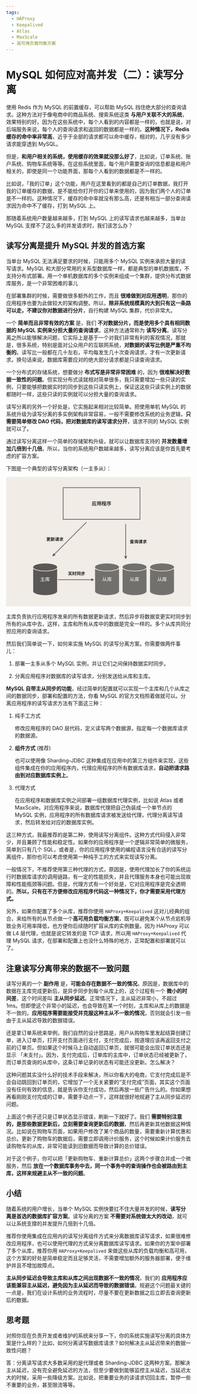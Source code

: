 ```yaml
---
tags:
  - HAProxy
  - Keepalived
  - Atlas
  - MaxScale
  - 高可用负载均衡方案
---
```




# MySQL 如何应对高并发（二）：读写分离

使用 Redis 作为 MySQL 的前置缓存，可以帮助 MySQL 挡住绝大部分的查询请求。这种方法对于像电商中的商品系统、搜索系统这类 **与用户关联不大的系统**，效果特别的好。因为在这些系统中，每个人看到的内容都是一样的，也就是说，对后端服务来说，每个人的查询请求和返回的数据都是一样的。**这种情况下，Redis 缓存的命中率非常高**，近乎于全部的请求都可以命中缓存，相对的，几乎没有多少请求能穿透到 MySQL。

但是，**和用户相关的系统，使用缓存的效果就没那么好了**，比如说，订单系统、账户系统、购物车系统等等。在这些系统里面，每个用户需要查询的信息都是和用户相关的，即使是同一个功能界面，那每个人看到的数据都是不一样的。

比如说，「我的订单」这个功能，用户在这里看到的都是自己的订单数据，我打开我的订单缓存的数据，是不能给你打开你的订单来使用的，因为我们两个人的订单是不一样的。这种情况下，缓存的命中率就没有那么高，还是有相当一部分查询请求因为命中不了缓存，打到 MySQL 上。

那随着系统用户数量越来越多，打到 MySQL 上的读写请求也越来越多，当单台 MySQL 支撑不了这么多的并发请求时，我们该怎么办？

## 读写分离是提升 MySQL 并发的首选方案

当单台 MySQL 无法满足要求的时候，只能用多个 MySQL 实例来承担大量的读写请求。MySQL 和大部分常用的关系型数据库一样，都是典型的单机数据库，不支持分布式部署。用一个单机数据库的多个实例来组成一个集群，提供分布式数据库服务，是一个非常困难的事儿

在部署集群的时候，需要做很多额外的工作，而且 **很难做到对应用透明**，那你的应用程序也要为此做较大的架构调整。所以，**除非系统规模真的大到只有这一条路可以走，不建议你对数据进行分片**，自行构建 MySQL 集群，代价非常大。

一个 **简单而且非常有效的方案** 是，我们 **不对数据分片，而是使用多个具有相同数据的 MySQL 实例来分担大量的查询请求**，这种方法通常称为 **读写分离**。读写分离之所以能够解决问题，它实际上是基于一个对我们非常有利的客观情况，那就是，很多系统，特别是面对公众用户的互联网系统，**对数据的读写比例是严重不均衡的**。读写比一般都在几十左右，平均每发生几十次查询请求，才有一次更新请求。换句话来说，数据库需要应对的绝大部分请求都是只读查询请求。

一个分布式的存储系统，想要做分  **布式写是非常非常困难**  的，因为 **很难解决好数据一致性的问题**。但实现分布式读就相对简单很多，我只需要增加一些只读的实例，只要能够把数据实时的同步到这些只读实例上，保证这这些只读实例上的数据都随时一样，这些只读的实例就可以分担大量的查询请求。

读写分离的另外一个好处是，它实施起来相对比较简单。把使用单机 MySQL 的系统升级为读写分离的多实例架构非常容易，一般不需要修改系统的业务逻辑，**只需要简单修改 DAO 代码，把对数据库的读写请求分开**，请求不同的 MySQL 实例就可以了。

通过读写分离这样一个简单的存储架构升级，就可以让数据库支持的 **并发数量增加几倍到十几倍**。所以，当你的系统用户数越来越多，读写分离应该是你首先要考虑的扩容方案。

下图是一个典型的读写分离架构（一主多从）：

![img](./assets/40e195c130d45dcdf25a273cb8835ddb.jpg)

主库负责执行应用程序发来的所有数据更新请求，然后异步将数据变更实时同步到所有的从库中去，这样，主库和所有从库中的数据是完全一样的。多个从库共同分担应用的查询请求。

然后我们简单说一下，如何来实施 MySQL 的读写分离方案。你需要做两件事儿：

1. 部署一主多从多个 MySQL 实例，并让它们之间保持数据实时同步。

2. 分离应用程序对数据库的读写请求，分别发送给从库和主库。

**MySQL 自带主从同步的功能**，经过简单的配置就可以实现一个主库和几个从库之间的数据同步，部署和配置的方法，你看 MySQL 的官方文档照着做就可以。分离应用程序的读写请求方法有下面这三种：

1. 纯手工方式

   修改应用程序的 DAO 层代码，定义读写两个数据源，指定每一个数据库请求的数据源。

2. **组件方式** (推荐)

   也可以使用像 Sharding-JDBC 这种集成在应用中的第三方组件来实现，这些组件集成在你的应用程序内，代理应用程序的所有数据库请求，**自动把请求路由到对应数据库实例上**。

3. 代理方式

   在应用程序和数据库实例之间部署一组数据库代理实例，比如说 Atlas 或者 MaxScale。对应用程序来说，数据库代理把自己伪装成一个单节点的 MySQL 实例，应用程序的所有数据库请求被发送给代理，代理分离读写请求，然后转发给对应的数据库实例。

这三种方式，我最推荐的是第二种，使用读写分离组件。这种方式代码侵入非常少，并且兼顾了性能和稳定性。如果你的应用程序是一个逻辑非常简单的微服务，简单到只有几个 SQL，或者是，你的应用程序使用的编程语言没有合适的读写分离组件，那你也可以考虑使用第一种纯手工的方式来实现读写分离。

一般情况下，不推荐使用第三种代理的方式，原因是，使用代理加长了你的系统运行时数据库请求的调用链路，有一定的性能损失，并且代理服务本身也可能出现故障和性能瓶颈等问题。但是，代理方式有一个好处是，它对应用程序是完全透明的。**所以，只有在不方便修改应用程序代码这一种情况下，你才需要采用代理方式。**

另外，如果你配置了多个从库，推荐你使用 `HAProxy+Keepalived` 这对儿经典的组合，来给所有的从节点做一个**高可用负载均衡方案**，既可以避免某个从节点宕机导致业务可用率降低，也方便你后续随时扩容从库的实例数量。因为 HAProxy 可以做 L4 层代理，也就是说它转发的是 TCP 请求，所以用 `HAProxy+Keepalived` 代理 MySQL 请求，在部署和配置上也没什么特殊的地方，正常配置和部署就可以了。

## 注意读写分离带来的数据不一致问题

读写分离的一个 **副作用** 是，**可能会存在数据不一致的情况**。原因是，数据库中的数据在主库完成更新后，是异步同步到每个从库上的，这个过程有一个 **微小的时间差**，这个时间差叫 **主从同步延迟**。正常情况下，主从延迟非常小，不超过 1ms。但即使这个非常小的延迟，也会导致在某一个时刻，主库和从库上的数据是不一致的。**应用程序需要能接受并克服这种主从不一致的情况**，否则就会引发一些由于主从延迟导致的数据错误。

还是拿订单系统来举例，我们自然的设计思路是，用户从购物车里发起结算创建订单，进入订单页，打开支付页面进行支付，支付完成后，按道理应该再返回支付之前的订单页。但如果这个时候马上自动返回订单页，就很可能会出现订单状态还是显示 「未支付」。因为，支付完成后，订单库的主库中，订单状态已经被更新了，而订单页查询的从库中，这条订单记录的状态有可能还没更新。怎么解决？

这种问题其实没什么好的技术手段来解决，所以你看大的电商，它支付完成后是不会自动跳回到订单页的，它增加了一个无关紧要的“支付完成”页面，其实这个页面没有任何有效的信息，就是告诉你支付成功，然后再放一些广告什么的。你如果想再看刚刚支付完成的订单，需要手动点一下，这样就很好地规避了主从同步延迟的问题。

上面这个例子还只是订单状态显示错误，刷新一下就好了。我们 **需要特别注意的，是那些数据更新后，立刻需要查询更新后的数据**，然后再更新其他数据这种情况。比如说在购物车页面，如果用户修改了某个商品的数量，需要重新计算优惠和总价。更新了购物车的数据后，需要立即调用计价服务，这个时候如果计价服务去读购物车的从库，非常可能读到旧数据而导致计算的总价错误。

对于这个例子，你可以把「更新购物车、重新计算总价」这两个步骤合并成一个微服务，然后 **放在一个数据库事务中去，同一个事务中的查询操作也会被路由到主库，这样来规避主从不一致的问题**。

## 小结

随着系统的用户增长，当单个 MySQL 实例快要扛不住大量并发的时候，**读写分离是首选的数据库扩容方案**。读写分离的方案 **不需要对系统做太大的改动**，就可以让系统支撑的并发提升几倍到十几倍。

推荐你使用集成在应用内的读写分离组件方式来分离数据库读写请求，如果很难修改应用程序，也可以使用代理的方式来分离数据库读写请求。如果你的方案中部署了多个从库，推荐你用 `HAProxy+Keepalived` 来做这些从库的负载均衡和高可用，这个方案的好处是简单稳定而且足够灵活，不需要增加额外的服务器部署，便于维护并且不增加故障点。

**主从同步延迟会导致主库和从库之间出现数据不一致的情况**，我们的 **应用程序应该能兼容主从延迟，避免因为主从延迟而导致的数据错误**。规避这个问题最关键的一点是，我们在设计系统的业务流程时，尽量不要在更新数据之后立即去查询更新后的数据。

## 思考题

对照你现在负责开发或者维护的系统来分享一下，你的系统实施读写分离的具体方案是什么样的？比如，如何分离读写数据库请求？如何解决主从延迟带来的数据一致性问题？

答：分离读写请求大多数采用的是代理或者 Sharding-JDBC 这两种方案。那解决主从延迟，没有完全避免延迟的方法，但至少要做到能够监控主从延迟，当延迟太大的时候，采用一些降级方案。比如说，把重要业务的读请求切回主库，暂停一些不重要的业务，甚至限流等等。